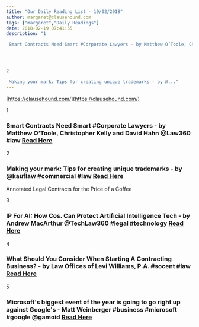 ```yaml
---
title: "Our Daily Reading List - 19/02/2018"
author: margaret@clausehound.com
tags: ["margaret","Daily Readings"]
date: 2018-02-19 07:41:55
description: "1

 Smart Contracts Need Smart #Corporate Lawyers - by Matthew O’Toole, Christopher Kelly and David Hahn @Law360 #law Read Here

 


2

 Making your mark: Tips for creating unique trademarks - by @..."
---
```


[https://clausehound.com/](https://clausehound.com/)

1

###  Smart Contracts Need Smart #Corporate Lawyers - by Matthew O’Toole, Christopher Kelly and David Hahn @Law360 #law [Read Here](https://www.law360.com/corporate/articles/1010335/smart-contracts-need-smart-corporate-lawyers)

 

2

###  Making your mark: Tips for creating unique trademarks - by @kauflaw #commercial #law [Read Here](https://www.kauflaw.net/blog/2018/02/making-your-mark-tips-for-creating-unique-trademarks.shtml)

Annotated Legal Contracts
for the Price of a Coffee

3

###  IP For AI: How Cos. Can Protect Artificial Intelligence Tech - by Andrew MacArthur @TechLaw360 #legal #technology  [Read Here](https://www.law360.com/technology/articles/1009174/ip-for-ai-how-cos-can-protect-artificial-intelligence-tech)

 

4

###  What Should You Consider When Starting A Contracting Business? - by Law Offices of Levi Williams, P.A. #socent #law [Read Here](http://www.leviwilliamslaw.com/blog/2018/02/what-should-you-consider-when-starting-a-contracting-business.shtml)

 

5

###  Microsoft's biggest event of the year is going to go right up against Google's - Matt Weinberger #business #microsoft #google @gamoid [Read Here](http://www.businessinsider.com/microsoft-build-vs-google-io-2018-2)

 